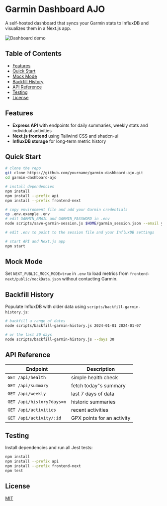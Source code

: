# Garmin Dashboard AJO

A self-hosted dashboard that syncs your Garmin stats to InfluxDB and visualizes them in a Next.js app.

![Dashboard demo](docs/demo.gif)

## Table of Contents

- [Features](#features)
- [Quick Start](#quick-start)
- [Mock Mode](#mock-mode)
- [Backfill History](#backfill-history)
- [API Reference](#api-reference)
- [Testing](#testing)
- [License](#license)

## Features

- **Express API** with endpoints for daily summaries, weekly stats and individual activities
- **Next.js frontend** using Tailwind CSS and shadcn-ui
- **InfluxDB storage** for long-term metric history

## Quick Start

```bash
# clone the repo
git clone https://github.com/yourname/garmin-dashboard-ajo.git
cd garmin-dashboard-ajo

# install dependencies
npm install
npm install --prefix api
npm install --prefix frontend-next

# copy environment file and add your Garmin credentials
cp .env.example .env
# edit GARMIN_EMAIL and GARMIN_PASSWORD in .env
node scripts/save-garmin-session.js $HOME/garmin_session.json --email you@example.com --password yourPassword

# edit .env to point to the session file and your InfluxDB settings

# start API and Next.js app
npm start
```

## Mock Mode

Set `NEXT_PUBLIC_MOCK_MODE=true` in `.env` to load metrics from `frontend-next/public/mockData.json` without contacting Garmin.

## Backfill History

Populate InfluxDB with older data using `scripts/backfill-garmin-history.js`:

```bash
# backfill a range of dates
node scripts/backfill-garmin-history.js 2024-01-01 2024-01-07

# or the last 30 days
node scripts/backfill-garmin-history.js --days 30
```

## API Reference

| Endpoint | Description |
| -------- | ----------- |
| `GET /api/health` | simple health check |
| `GET /api/summary` | fetch today"s summary |
| `GET /api/weekly` | last 7 days of data |
| `GET /api/history?days=n` | historic summaries |
| `GET /api/activities` | recent activities |
| `GET /api/activity/:id` | GPX points for an activity |

## Testing

Install dependencies and run all Jest tests:

```bash
npm install
npm install --prefix api
npm install --prefix frontend-next
npm test
```

## License

[MIT](LICENSE)
